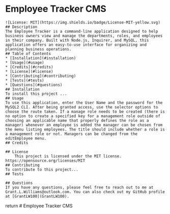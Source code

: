 # Employee Tracker CMS
    ![License: MIT](https://img.shields.io/badge/License-MIT-yellow.svg)
    ## Description
    The Employee Tracker is a command-line application designed to help business owners view and manage the departments, roles, and employees in their company. Built with Node.js, Inquirer, and MySQL, this application offers an easy-to-use interface for organizing and planning business operations.
    ## Table of Contents
    * [Installation](#installation)
    * [Usage](#usage)
    * [Credits](#credits)
    * [License](#license)
    * [Contributing](#contributing)
    * [Tests](#tests)
    * [Questions](#questions)
    ## Installation
    To install this project ...
    ## Usage
    To use this application, enter the User Name and the password for the MySQL2 CLI. After being granted access, use the selector options to choose the route taken. If a manage role needs to be created (there is no option to create a specified key for a management role outside of choosing an applicable name that properly defines the role as a manager) whenever an employee is added the manager can be chosen from the menu listing employees. The title should include whether a role is a management role or not. Managers can be changed from the editEmployee menu.
    ## Credits
    
    ## License
        This project is licensed under the MIT license.
    https://opensource.org/licenses/MIT
    ## Contributing
    To contribute to this project...
    ## Tests
    
    ## Questions
    If you have any questions, please feel free to reach out to me at Grant.L.Williams@outlook.com. You can also check out my GitHub profile at [GrantLW100](GrantLW100).
  return # Employee Tracker CMS
